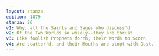 ```yaml
---
layout: stanza
edition: 1879
stanza: 26
v1: Why, all the Saints and Sages who discuss'd
v2: Of the Two Worlds so wisely--they are thrust
v3: Like foolish Prophets forth; their Words to Scorn
v4: Are scatter'd, and their Mouths are stopt with Dust.
---
```

